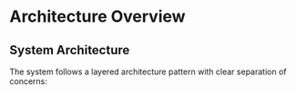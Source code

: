 # Architecture Overview

## System Architecture

The system follows a layered architecture pattern with clear separation of concerns: